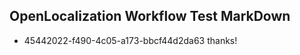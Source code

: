 ## OpenLocalization Workflow Test MarkDown
* 45442022-f490-4c05-a173-bbcf44d2da63 thanks!

<!--HONumber=Jul16_HO5-->


